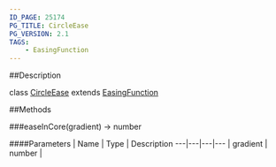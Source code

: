 ```yaml
---
ID_PAGE: 25174
PG_TITLE: CircleEase
PG_VERSION: 2.1
TAGS:
    - EasingFunction
---
```

##Description

class [CircleEase](/classes/2.2/CircleEase) extends [EasingFunction](/classes/2.2/EasingFunction)



##Methods

###easeInCore(gradient) &rarr; number



####Parameters
 | Name | Type | Description
---|---|---|---
 | gradient | number | 

